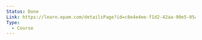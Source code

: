 ```yaml
---
Status: Done
Link: https://learn.epam.com/detailsPage?id=c8e4e4ee-f1d2-42aa-90e5-05a1ef8e5ea0
Type:
  - Course
---
```

